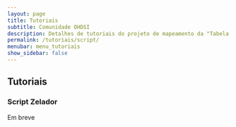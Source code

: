 ```yaml
---
layout: page
title: Tutoriais
subtitle: Comunidade OHDSI
description: Detalhes de tutoriais do projeto de mapeamento da "Tabela de Procedimentos, Medicamentos e OPM dos SUS - (SIGTAP)" para OMOP CDM
permalink: /tutoriais/script/
menubar: menu_tutoriais
show_sidebar: false
---
```


## Tutoriais

### Script Zelador

Em breve
